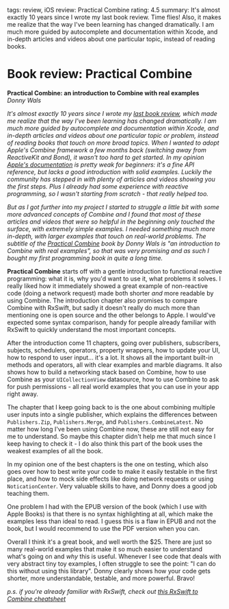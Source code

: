 tags: review, iOS
review: Practical Combine
rating: 4.5
summary: It's almost exactly 10 years since I wrote my last book review. Time flies! Also, it makes me realize that the way I've been learning has changed dramatically. I am much more guided by autocomplete and documentation within Xcode, and in-depth articles and videos about one particular topic, instead of reading books.

# Book review: Practical Combine
**Practical Combine: an introduction to Combine with real examples**  
*Donny Wals*

*It's almost exactly 10 years since I wrote my [last book review](/articles/2010/book-review-beginning-iphone-3-development/), which made me realize that the way I've been learning has changed dramatically. I am much more guided by autocomplete and documentation within Xcode, and in-depth articles and videos about one particular topic or problem, instead of reading books that touch on more broad topics. When I wanted to adopt Apple's Combine framework a few months back (switching away from ReactiveKit and Bond), it wasn't too hard to get started. In my opinion [Apple's documentation](https://developer.apple.com/documentation/combine) is pretty weak for beginners: it's a fine API reference, but lacks a good introduction with solid examples. Luckily the community has stepped in with plenty of articles and videos showing you the first steps. Plus I already had some experience with reactive programming, so I wasn't starting from scratch - that really helped too.*

*But as I got further into my project I started to struggle a little bit with some more advanced concepts of Combine and I found that most of these articles and videos that were so helpful in the beginning only touched the surface, with extremely simple examples. I needed something much more in-depth, with larger examples that touch on real-world problems. The subtitle of the [Practical Combine](https://practicalcombine.com) book by Donny Wals is "an introduction to Combine with real examples", so that was very promising and as such I bought my first programming book in quite a long time.*

**Practical Combine** starts off with a gentle introduction to functional reactive programming: what it is, why you'd want to use it, what problems it solves. I really liked how it immediately showed a great example of non-reactive code (doing a network request) made both shorter *and* more readable by using Combine. The introduction chapter  also promises to compare Combine with RxSwift, but sadly it doesn't really do much more than mentioning one is open source and the other belongs to Apple. I would've expected some syntax comparison, handy for people already familiar with RxSwift to quickly understand the most important concepts. 

After the introduction come 11 chapters, going over publishers, subscribers, subjects, schedulers, operators, property wrappers, how to update your UI, how to respond to user input... it's a lot. It shows all the important built-in methods and operators, all with clear examples and marble diagrams. It also shows how to build a networking stack based on Combine, how to use Combine as your `UICollectionView` datasource, how to use Combine to ask for push permissions - all real world examples that you can use in your app right away.

The chapter that I keep going back to is the one about combining multiple user inputs into a single publisher, which explains the differences between `Publishers.Zip`, `Publishers.Merge`, and `Publishers.CombineLatest`. No matter how long I've been using Combine now, these are still not easy for me to understand. So maybe this chapter didn't help me that much since I keep having to check it - I do also think this part of the book uses the weakest examples of all the book.

In my opinion one of the best chapters is the one on testing, which also goes over how to best write your code to make it easily testable in the first place, and how to mock side effects like doing network requests or using `NoticationCenter`. Very valuable skills to have, and Donny does a good job teaching them. 

One problem I had with the EPUB version of the book (which I use with Apple Books) is that there is no syntax highlighting at all, which make the examples less than ideal to read. I guess this is a flaw in EPUB and not the book, but I would recommend to use the PDF version when you can.

Overall I think it's a great book, and well worth the $25. There are just so many real-world examples that make it so much easier to understand what's going on and *why* this is useful. Whenever I see code that deals with very abstract tiny toy examples, I often struggle to see the point: "I can do this without using this library". Donny clearly shows how your code gets shorter, more understandable, testable, and more powerful. Bravo!

*p.s. if you're already familiar with RxSwift, check out [this RxSwift to Combine cheatsheet](https://github.com/CombineCommunity/rxswift-to-combine-cheatsheet)*
